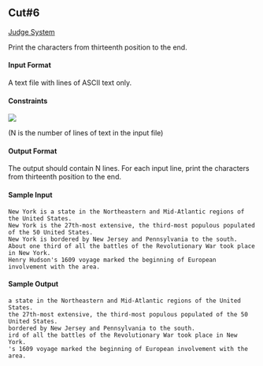 ## Cut#6

[Judge System](https://www.hackerrank.com/challenges/text-processing-cut-6/problem)

Print the characters from thirteenth position to the end.

#### Input Format

A text file with lines of ASCII text only.

#### Constraints

<img src="https://latex.codecogs.com/svg.latex?\Large&space;1\le{N}\le{100}">

(N is the number of lines of text in the input file)

#### Output Format

The output should contain N lines. For each input line, print the characters from thirteenth position to the end.

#### Sample Input

````
New York is a state in the Northeastern and Mid-Atlantic regions of the United States. 
New York is the 27th-most extensive, the third-most populous populated of the 50 United States. 
New York is bordered by New Jersey and Pennsylvania to the south.
About one third of all the battles of the Revolutionary War took place in New York.
Henry Hudson's 1609 voyage marked the beginning of European involvement with the area.
````

#### Sample Output

````
a state in the Northeastern and Mid-Atlantic regions of the United States. 
the 27th-most extensive, the third-most populous populated of the 50 United States. 
bordered by New Jersey and Pennsylvania to the south.
ird of all the battles of the Revolutionary War took place in New York.
's 1609 voyage marked the beginning of European involvement with the area.
````
